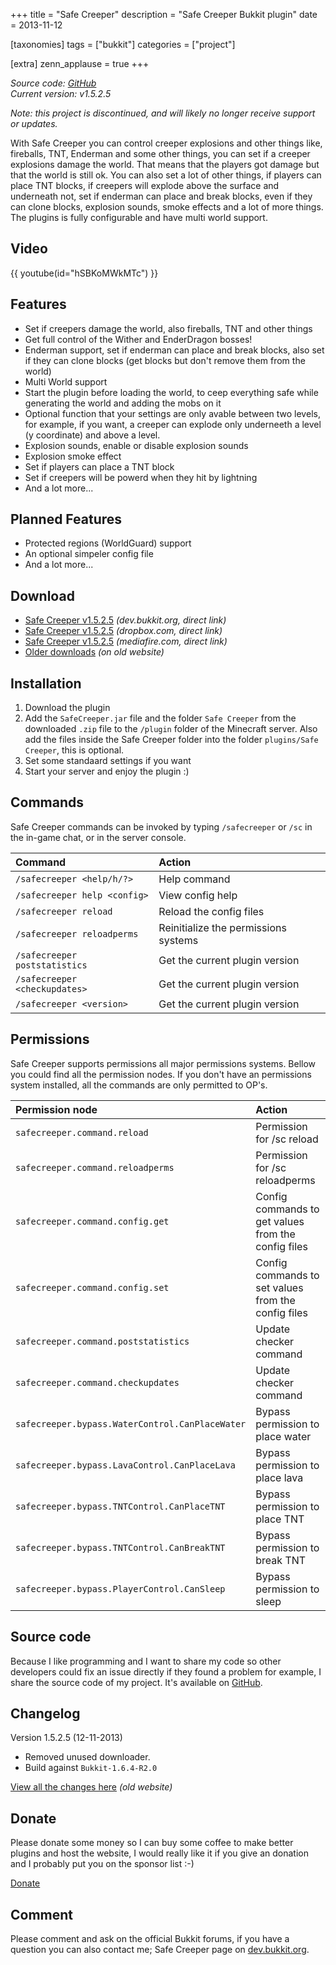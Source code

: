 +++
title = "Safe Creeper"
description = "Safe Creeper Bukkit plugin"
date = 2013-11-12

[taxonomies]
tags = ["bukkit"]
categories = ["project"]

[extra]
zenn_applause = true
+++

_Source code: [GitHub][github]_  
_Current version: v1.5.2.5_

_Note: this project is discontinued, and will likely no longer receive support
or updates._

With Safe Creeper you can control creeper explosions and other things like,
fireballs, TNT, Enderman and some other things, you can set if a creeper
explosions damage the world. That means that the players got damage but that the
world is still ok. You can also set a lot of other things, if players can place
TNT blocks, if creepers will explode above the surface and underneath not, set
if enderman can place and break blocks, even if they can clone blocks, explosion
sounds, smoke effects and a lot of more things. The plugins is fully
configurable and have multi world support.

## Video
{{ youtube(id="hSBKoMWkMTc") }}

## Features
- Set if creepers damage the world, also fireballs, TNT and other things
- Get full control of the Wither and EnderDragon bosses!
- Enderman support, set if enderman can place and break blocks, also set if they
  can clone blocks (get blocks but don't remove them from the world)
- Multi World support
- Start the plugin before loading the world, to ceep everything safe while
  generating the world and adding the mobs on it
- Optional function that your settings are only avable between two levels, for
  example, if you want, a creeper can explode only underneeth a level
  (y coordinate) and above a level.
- Explosion sounds, enable or disable explosion sounds
- Explosion smoke effect
- Set if players can place a TNT block
- Set if creepers will be powerd when they hit by lightning
- And a lot more...

## Planned Features
- Protected regions (WorldGuard) support
- An optional simpeler config file
- And a lot more...

## Download
- [Safe Creeper v1.5.2.5][download-bukkit] _(dev.bukkit.org, direct link)_
- [Safe Creeper v1.5.2.5][download-dropbox] _(dropbox.com, direct link)_
- [Safe Creeper v1.5.2.5][download-mediafire] _(mediafire.com, direct link)_
- [Older downloads][download-older] _(on old website)_

## Installation
1. Download the plugin
2. Add the `SafeCreeper.jar` file and the folder `Safe Creeper` from the
   downloaded `.zip` file to the `/plugin` folder of the Minecraft server. Also
   add the files inside the Safe Creeper folder into the folder
   `plugins/Safe Creeper`, this is optional.
3. Set some standaard settings if you want
4. Start your server and enjoy the plugin :)

## Commands
Safe Creeper commands can be invoked by typing `/safecreeper` or `/sc` in the
in-game chat, or in the server console.

| Command                       | Action                               |
| :---------------------------- | :----------------------------------- |
| `/safecreeper <help/h/?>`     | Help command                         |
| `/safecreeper help <config>`  | View config help                     |
| `/safecreeper reload`         | Reload the config files              |
| `/safecreeper reloadperms`    | Reinitialize the permissions systems |
| `/safecreeper poststatistics` | Get the current plugin version       |
| `/safecreeper <checkupdates>` | Get the current plugin version       |
| `/safecreeper <version>`      | Get the current plugin version       |

## Permissions
Safe Creeper supports permissions all major permissions systems.  Bellow you
could find all the permission nodes. If you don't have an permissions system
installed, all the commands are only permitted to OP's.

| Permission node                                 | Action                                              |
| :---------------------------------------------- | :-------------------------------------------------- |
| `safecreeper.command.reload`                    | Permission for /sc reload                           |
| `safecreeper.command.reloadperms`               | Permission for /sc reloadperms                      |
| `safecreeper.command.config.get`                | Config commands to get values from the config files |
| `safecreeper.command.config.set`                | Config commands to set values from the config files |
| `safecreeper.command.poststatistics`            | Update checker command                              |
| `safecreeper.command.checkupdates`              | Update checker command                              |
| `safecreeper.bypass.WaterControl.CanPlaceWater` | Bypass permission to place water                    |
| `safecreeper.bypass.LavaControl.CanPlaceLava`   | Bypass permission to place lava                     |
| `safecreeper.bypass.TNTControl.CanPlaceTNT`     | Bypass permission to place TNT                      |
| `safecreeper.bypass.TNTControl.CanBreakTNT`     | Bypass permission to break TNT                      |
| `safecreeper.bypass.PlayerControl.CanSleep`     | Bypass permission to sleep                          |

## Source code
Because I like programming and I want to share my code so other developers could
fix an issue directly if they found a problem for example, I share the source
code of my project. It's available on [GitHub][github].

## Changelog
Version 1.5.2.5 (12-11-2013)
- Removed unused downloader.
- Build against `Bukkit-1.6.4-R2.0`

[View all the changes here][changelog] _(old website)_

## Donate
Please donate some money so I can buy some coffee to make better plugins and
host the website, I would really like it if you give an donation and I probably
put you on the sponsor list :-)

[Donate][donate]

## Comment
Please comment and ask on the official Bukkit forums, if you have a question
you can also contact me; Safe Creeper page on [dev.bukkit.org][dev.bukkit.org].

[github]: https://github.com/timvisee/safe-creeper
[download-bukkit]: https://old.timvisee.com/download/190
[download-dropbox]: https://old.timvisee.com/download/191
[download-mediafire]: https://old.timvisee.com/download/192
[download-older]: https://old.timvisee.com/projects/bukkit/safe-creeper/downloads
[changelog]: https://old.timvisee.com/projects/bukkit/safe-creeper/changelog
[donate]: https://www.paypal.com/cgi-bin/webscr?cmd=_s-xclick&hosted_button_id=QH2EGBRH9T6R2
[dev.bukkit.org]: https://dev.bukkit.org/server-mods/safe-creeper/
